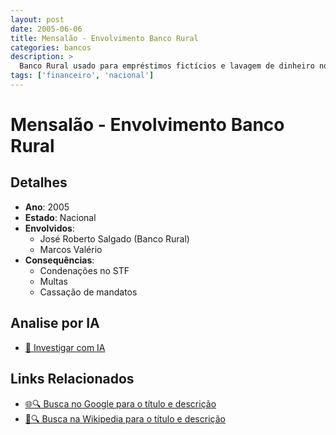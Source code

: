 ```yaml
---
layout: post
date: 2005-06-06
title: Mensalão - Envolvimento Banco Rural
categories: bancos
description: > 
  Banco Rural usado para empréstimos fictícios e lavagem de dinheiro no esquema do Mensalão.
tags: ['financeiro', 'nacional']
---
```


# Mensalão - Envolvimento Banco Rural

## Detalhes
- **Ano**: 2005
- **Estado**: Nacional
- **Envolvidos**:
  - José Roberto Salgado (Banco Rural)
  - Marcos Valério
- **Consequências**:
  - Condenações no STF
  - Multas
  - Cassação de mandatos

## Analise por IA
- [🤖 Investigar com IA](https://www.perplexity.ai/search?q=%22esc%C3%A2ndalo%20financeiro%20Brasil%22%20Mensal%C3%A3o%20-%20Envolvimento%20Banco%20Rural%20Banco%20Rural%20usado%20para%20empr%C3%A9stimos%20fict%C3%ADcios%20e%20lavagem%20de%20dinheiro%20no%20esquema%20do%20Mensal%C3%A3o.%20Nacional%202005)

## Links Relacionados
- [🌐🔍 Busca no Google para o título e descrição](https://www.google.com/search?q=%22esc%C3%A2ndalo%20financeiro%20Brasil%22%20Mensal%C3%A3o%20-%20Envolvimento%20Banco%20Rural%20Banco%20Rural%20usado%20para%20empr%C3%A9stimos%20fict%C3%ADcios%20e%20lavagem%20de%20dinheiro%20no%20esquema%20do%20Mensal%C3%A3o.%20Nacional%202005)
- [📖🔍 Busca na Wikipedia para o título e descrição](https://pt.wikipedia.org/w/index.php?search=%22esc%C3%A2ndalo%20financeiro%20Brasil%22%20Mensal%C3%A3o%20-%20Envolvimento%20Banco%20Rural%20Banco%20Rural%20usado%20para%20empr%C3%A9stimos%20fict%C3%ADcios%20e%20lavagem%20de%20dinheiro%20no%20esquema%20do%20Mensal%C3%A3o.%20Nacional%202005)

